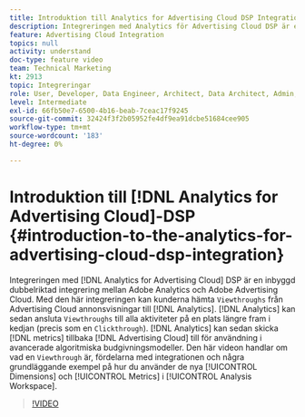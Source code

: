 ```yaml
---
title: Introduktion till Analytics for Advertising Cloud DSP Integration
description: Integreringen med Analytics för Advertising Cloud DSP är en inbyggd dubbelriktad integrering mellan Adobe Analytics och Adobe Advertising Cloud. Med den här integreringen kan kunderna hämta in visningar från Advertising Cloud annonsvisningar till Analytics. Analyserna kan sedan koppla genomsökningarna till all webbplatsaktivitet längre fram i kedjan (precis som en klickning). Analyserna kan sedan skicka tillbaka mätvärden till Advertising Cloud för användning i avancerade algoritmiska budgivningsmodeller. Den här videon handlar om vad en Viewthrough är, fördelarna med integreringen och några grundläggande exempel på hur du använder de nya Dimensionerna/måtten i Analysis Workspace.
feature: Advertising Cloud Integration
topics: null
activity: understand
doc-type: feature video
team: Technical Marketing
kt: 2913
topic: Integreringar
role: User, Developer, Data Engineer, Architect, Data Architect, Admin, Leader
level: Intermediate
exl-id: 66fb50e7-6500-4b16-beab-7ceac17f9245
source-git-commit: 32424f3f2b05952fe4df9ea91dcbe51684cee905
workflow-type: tm+mt
source-wordcount: '183'
ht-degree: 0%

---
```


# Introduktion till [!DNL Analytics for Advertising Cloud]-DSP {#introduction-to-the-analytics-for-advertising-cloud-dsp-integration}

Integreringen med [!DNL Analytics for Advertising Cloud] DSP är en inbyggd dubbelriktad integrering mellan Adobe Analytics och Adobe Advertising Cloud. Med den här integreringen kan kunderna hämta `Viewthroughs` från Advertising Cloud annonsvisningar till [!DNL Analytics]. [!DNL Analytics] kan sedan ansluta  `Viewthroughs` till alla aktiviteter på en plats längre fram i kedjan (precis som en  `Clickthrough`). [!DNL Analytics] kan sedan skicka  [!DNL metrics] tillbaka  [!DNL Advertising Cloud] till för användning i avancerade algoritmiska budgivningsmodeller. Den här videon handlar om vad en `Viewthrough` är, fördelarna med integrationen och några grundläggande exempel på hur du använder de nya [!UICONTROL Dimensions] och [!UICONTROL Metrics] i [!UICONTROL Analysis Workspace].

>[!VIDEO](https://video.tv.adobe.com/v/27237/?quality=9)
